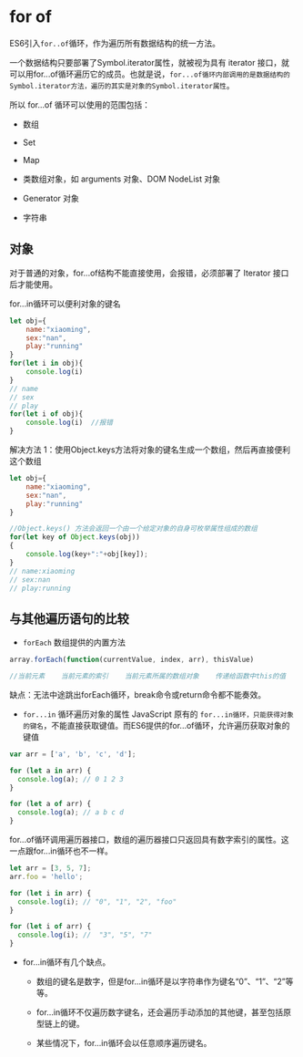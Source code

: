 ﻿# for of
ES6引入``for..of``循环，作为遍历所有数据结构的统一方法。

一个数据结构只要部署了Symbol.iterator属性，就被视为具有 iterator 接口，就可以用for...of循环遍历它的成员。也就是说，``for...of循环内部调用的是数据结构的Symbol.iterator方法，遍历的其实是对象的Symbol.iterator属性``。

所以 for...of 循环可以使用的范围包括：

* 数组

* Set

* Map

* 类数组对象，如 arguments 对象、DOM NodeList 对象

* Generator 对象

* 字符串

## 对象
对于普通的对象，for...of结构不能直接使用，会报错，必须部署了 Iterator 接口后才能使用。

for...in循环可以便利对象的键名
```js
let obj={
	name:"xiaoming",
	sex:"nan",
	play:"running"
}
for(let i in obj){
	console.log(i)
}
// name
// sex
// play
for(let i of obj){
	console.log(i)  //报错
}
```


解决方法 1：使用Object.keys方法将对象的键名生成一个数组，然后再直接便利这个数组
```js
let obj={
	name:"xiaoming",
	sex:"nan",
	play:"running"
}

//Object.keys() 方法会返回一个由一个给定对象的自身可枚举属性组成的数组
for(let key of Object.keys(obj)) 
{
	console.log(key+":"+obj[key]);
}
// name:xiaoming
// sex:nan
// play:running
```
## 与其他遍历语句的比较
* ``forEach``  数组提供的内置方法

```js
array.forEach(function(currentValue, index, arr), thisValue)  

//当前元素    当前元素的索引    当前元素所属的数组对象    传递给函数中this的值
```
缺点：无法中途跳出forEach循环，break命令或return命令都不能奏效。

* ``for...in``  循环遍历对象的属性
JavaScript 原有的 ``for...in循环，只能获得对象的键名``，不能直接获取键值。而ES6提供的for...of循环，允许遍历获取对象的键值

```js
var arr = ['a', 'b', 'c', 'd'];

for (let a in arr) {
  console.log(a); // 0 1 2 3
}

for (let a of arr) {
  console.log(a); // a b c d
}
```

for...of循环调用遍历器接口，数组的遍历器接口只返回具有数字索引的属性。这一点跟for...in循环也不一样。
```js
let arr = [3, 5, 7];
arr.foo = 'hello';

for (let i in arr) {
  console.log(i); // "0", "1", "2", "foo"
}

for (let i of arr) {
  console.log(i); //  "3", "5", "7"
}
```
* for...in循环有几个缺点。

  - 数组的键名是数字，但是for...in循环是以字符串作为键名“0”、“1”、“2”等等。
  
  - for...in循环不仅遍历数字键名，还会遍历手动添加的其他键，甚至包括原型链上的键。
  
  - 某些情况下，for...in循环会以任意顺序遍历键名。